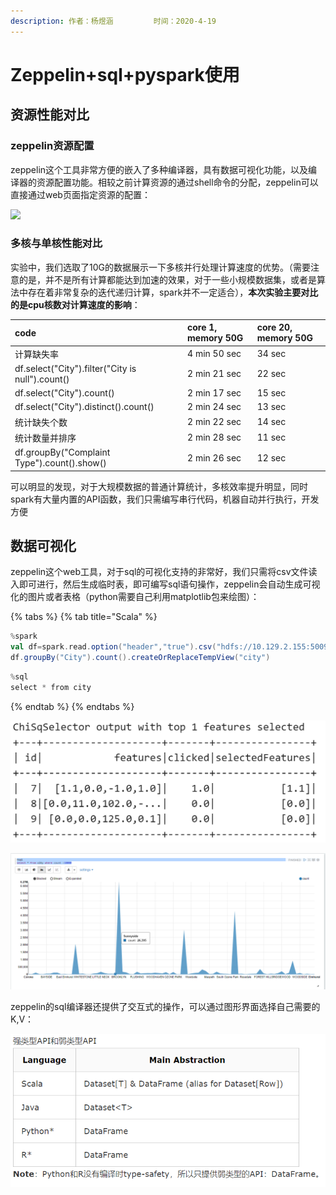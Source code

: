 ```yaml
---
description: 作者：杨煜涵         时间：2020-4-19
---
```


# Zeppelin+sql+pyspark使用

## 资源性能对比

### zeppelin资源配置

zeppelin这个工具非常方便的嵌入了多种编译器，具有数据可视化功能，以及编译器的资源配置功能。相较之前计算资源的通过shell命令的分配，zeppelin可以直接通过web页面指定资源的配置：

![](../.gitbook/assets/image%20%2844%29.png)

### 多核与单核性能对比

实验中，我们选取了10G的数据展示一下多核并行处理计算速度的优势。（需要注意的是，并不是所有计算都能达到加速的效果，对于一些小规模数据集，或者是算法中存在着非常复杂的迭代递归计算，spark并不一定适合），**本次实验主要对比的是cpu核数对计算速度的影响**：

| code | core 1, memory 50G | core 20, memory 50G |
| :--- | :--- | :--- |
| 计算缺失率 | 4 min 50 sec | 34 sec |
| df.select\("City"\).filter\("City is null"\).count\(\) | 2 min 21 sec | 22 sec |
| df.select\("City"\).count\(\) | 2 min 17 sec | 15 sec |
| df.select\("City"\).distinct\(\).count\(\) | 2 min 24 sec | 13 sec |
| 统计缺失个数 | 2 min 22 sec | 14 sec |
| 统计数量并排序 | 2 min 28 sec | 11 sec |
| df.groupBy\("Complaint Type"\).count\(\).show\(\) | 2 min 26 sec | 12 sec |

可以明显的发现，对于大规模数据的普通计算统计，多核效率提升明显，同时spark有大量内置的API函数，我们只需编写串行代码，机器自动并行执行，开发方便

## 数据可视化

zeppelin这个web工具，对于sql的可视化支持的非常好，我们只需将csv文件读入即可进行，然后生成临时表，即可编写sql语句操作，zeppelin会自动生成可视化的图片或者表格（python需要自己利用matplotlib包来绘图）：

{% tabs %}
{% tab title="Scala" %}
```scala
%spark
val df=spark.read.option("header","true").csv("hdfs://10.129.2.155:50090/123/data/311-data/311-service-requests-from-2010-to-present.csv")
df.groupBy("City").count().createOrReplaceTempView("city")
```

```scala
%sql
select * from city
```
{% endtab %}
{% endtabs %}

![](../.gitbook/assets/image%20%2821%29.png)

![](../.gitbook/assets/image%20%2811%29.png)

zeppelin的sql编译器还提供了交互式的操作，可以通过图形界面选择自己需要的K,V：

![](../.gitbook/assets/image%20%2818%29.png)

